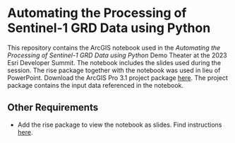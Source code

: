 # Automating the Processing of Sentinel-1 GRD Data using Python
This repository contains the ArcGIS notebook used in the *Automating the Processing of Sentinel-1 GRD Data using Python* Demo Theater at the 2023 Esri Developer Summit. The notebook includes the slides used during the session. The rise package together with the notebook was used in lieu of PowerPoint.
Download the ArcGIS Pro 3.1 project package [here](https://esri-rasterdev.maps.arcgis.com/home/item.html?id=1bf5c84a539745f89bc4c1c555605c70). The project package contains the input data referenced in the notebook. 

## Other Requirements
- Add the rise package to view the notebook as slides. Find instructions [here](https://pro.arcgis.com/en/pro-app/3.0/arcpy/get-started/add-a-package.htm).
